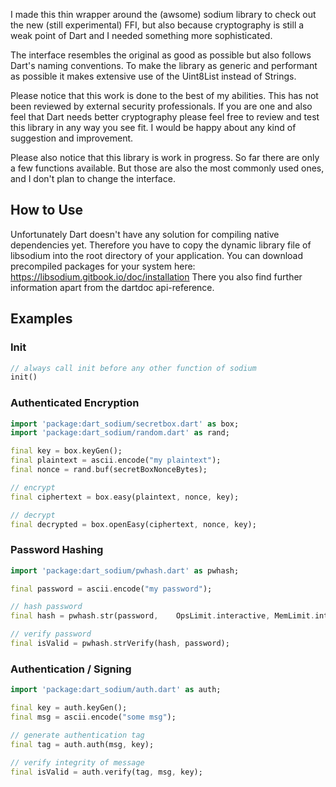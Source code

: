 I made this thin wrapper around the (awsome) sodium library to check out the new (still experimental) FFI,
but also because cryptography is still a weak point of Dart and I needed something more sophisticated.

The interface resembles the original as good as possible but also follows Dart's naming conventions.
To make the library as generic and performant as possible it makes extensive use of the Uint8List instead of Strings.

Please notice that this work is done to the best of my abilities. This has not been reviewed by external security professionals. If you are one and also feel that Dart needs better cryptography please feel free to 
review and test this library in any way you see fit. I would be happy about any kind of suggestion and improvement.

Please also notice that this library is work in progress. So far there are only a few functions available.
But those are also the most commonly used ones, and I don't plan to change the interface.

## How to Use

Unfortunately Dart doesn't have any solution for compiling native dependencies yet.
Therefore you have to copy the dynamic library file of libsodium into the root directory of your application.
You can download precompiled packages for your system here: https://libsodium.gitbook.io/doc/installation
There you also find further information apart from the dartdoc api-reference. 

## Examples
### Init
````dart
// always call init before any other function of sodium
init()
````
### Authenticated Encryption
````dart
import 'package:dart_sodium/secretbox.dart' as box;
import 'package:dart_sodium/random.dart' as rand;

final key = box.keyGen();
final plaintext = ascii.encode("my plaintext");
final nonce = rand.buf(secretBoxNonceBytes);

// encrypt
final ciphertext = box.easy(plaintext, nonce, key);

// decrypt
final decrypted = box.openEasy(ciphertext, nonce, key);
````
### Password Hashing
````dart
import 'package:dart_sodium/pwhash.dart' as pwhash;

final password = ascii.encode("my password");

// hash password
final hash = pwhash.str(password,    OpsLimit.interactive, MemLimit.interactive);

// verify password
final isValid = pwhash.strVerify(hash, password);
````
### Authentication / Signing
````dart
import 'package:dart_sodium/auth.dart' as auth;

final key = auth.keyGen();
final msg = ascii.encode("some msg");

// generate authentication tag
final tag = auth.auth(msg, key);

// verify integrity of message
final isValid = auth.verify(tag, msg, key);
````